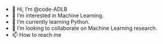- 👋 Hi, I’m @code-ADLB
- 👀 I’m interested in Machine Learning.
- 🌱 I’m currently learning Python.
- 💞️ I’m looking to collaborate on Machine Learning research.
- 📫 How to reach me 

<!---
code-ADLB/code-ADLB is a ✨ special ✨ repository because its `README.md` (this file) appears on your GitHub profile.
You can click the Preview link to take a look at your changes.
--->

